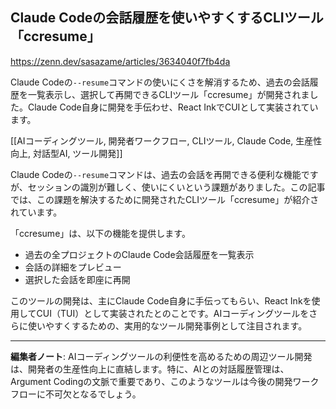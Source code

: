 ## Claude Codeの会話履歴を使いやすくするCLIツール「ccresume」

https://zenn.dev/sasazame/articles/3634040f7fb4da

Claude Codeの`--resume`コマンドの使いにくさを解消するため、過去の会話履歴を一覧表示し、選択して再開できるCLIツール「ccresume」が開発されました。Claude Code自身に開発を手伝わせ、React InkでCUIとして実装されています。

[[AIコーディングツール, 開発者ワークフロー, CLIツール, Claude Code, 生産性向上, 対話型AI, ツール開発]]

Claude Codeの`--resume`コマンドは、過去の会話を再開できる便利な機能ですが、セッションの識別が難しく、使いにくいという課題がありました。この記事では、この課題を解決するために開発されたCLIツール「ccresume」が紹介されています。

「ccresume」は、以下の機能を提供します。
- 過去の全プロジェクトのClaude Code会話履歴を一覧表示
- 会話の詳細をプレビュー
- 選択した会話を即座に再開

このツールの開発は、主にClaude Code自身に手伝ってもらい、React Inkを使用してCUI（TUI）として実装されたとのことです。AIコーディングツールをさらに使いやすくするための、実用的なツール開発事例として注目されます。

---

**編集者ノート**: AIコーディングツールの利便性を高めるための周辺ツール開発は、開発者の生産性向上に直結します。特に、AIとの対話履歴管理は、Argument Codingの文脈で重要であり、このようなツールは今後の開発ワークフローに不可欠となるでしょう。
